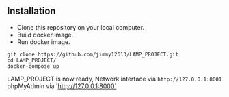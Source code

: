 ## Installation

- Clone this repository on your local computer.
- Build docker image.
- Run docker image.

```shell
git clone https://github.com/jimmy12613/LAMP_PROJECT.git
cd LAMP_PROJECT/
docker-compose up
```

LAMP_PROJECT is now ready,
Network interface via `http://127.0.0.1:8001`
phpMyAdmin via 'http://127.0.0.1:8000`